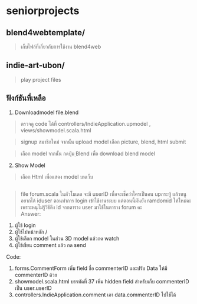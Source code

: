﻿# seniorprojects

## blend4webtemplate/
> เก็บไฟล์ที่เกี่ยวกับการใช้งาน blend4web

## indie-art-ubon/
> play project files

## ฟังก์ชันที่เหลือ
1. Downloadmodel file.blend

> ตรวจดู code ได้ที่  controllers/IndieApplication.upmodel , views/showmodel.scala.html 

> signup สมาชิกใหม่ จากนั้น upload model เลือก picture, blend, html submit

> เลือก model จากนั้น กดปุ่ม ฺBlend เพื่อ download blend model

2. Show Model

> เลือก Html เพื่อแสดง model บนเว็บ


##
>file forum.scala ในตัวโมเดล จะมี userID เพื่อจะเช็คว่าใครเป็นคน upกระทู้  แล้วหนูอยากได้ iduser ตอนทำการ login เข้าใช้งานระบบ 
	แต่ตอนนี้มันยัง ramdomid ให้ใหม่คะ เพราะหนุไม่รู้วิธีดึง id จากตาราง user มาใช้ในตาราง forum คะ  
Answer: 
1. ผู้ใช้ login 
2. ผู้ใช้ไปหน้าหลัก /
3. ผู้ใช้เลือก model ในส่วน 3D model แล้วกด watch
4. ผู้ใช้เขียน comment แล้ว กด send

Code: 
1. forms.CommentForm เพิ่ม field ชื่อ commenterID และปรับ Data ให้มี commenterID ด้วย
2. showmodel.scala.html บรรทัดที่ 37 เพิ่ม hidden field สำหรับเก็บ commenterID เป็น user.userID
3. controllers.IndieApplication.comment เอา data.commenterID ไปใช้ได้

	

